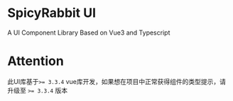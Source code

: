 # SpicyRabbit UI
A UI Component Library Based on Vue3 and Typescript

# Attention

此UI库基于`>= 3.3.4` vue库开发，如果想在项目中正常获得组件的类型提示，请升级至 `>= 3.3.4` 版本